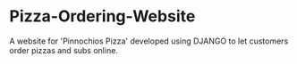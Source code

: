 # Pizza-Ordering-Website
 A website for 'Pinnochios Pizza' developed using DJANGO to let customers order pizzas and subs online.
